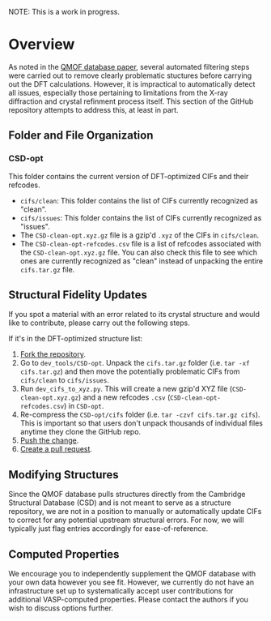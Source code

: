 NOTE: This is a work in progress.

# Overview
As noted in the [QMOF database paper](https://doi.org/10.26434/chemrxiv.13147616), several automated filtering steps were carried out to remove clearly problematic stuctures before carrying out the DFT calculations. However, it is impractical to automatically detect all issues, especially those pertaining to limitations from the X-ray diffraction and crystal refinment process itself. This section of the GitHub repository attempts to address this, at least in part.

## Folder and File Organization
### CSD-opt
This folder contains the current version of DFT-optimized CIFs and their refcodes.

- `cifs/clean`: This folder contains the list of CIFs currently recognized as "clean".
- `cifs/issues`: This folder contains the list of CIFs currently recognized as "issues".
- The `CSD-clean-opt.xyz.gz` file is a gzip'd `.xyz` of the CIFs in `cifs/clean`.
- The `CSD-clean-opt-refcodes.csv` file is a list of refcodes associated with the `CSD-clean-opt.xyz.gz` file. You can also check this file to see which ones are currently recognized as "clean" instead of unpacking the entire `cifs.tar.gz` file.


## Structural Fidelity Updates
If you spot a material with an error related to its crystal structure and would like to contribute, please carry out the following steps.

If it's in the DFT-optimized structure list:
1. [Fork the repository](https://docs.github.com/en/free-pro-team@latest/github/getting-started-with-github/fork-a-repo).
2. Go to `dev_tools/CSD-opt`. Unpack the `cifs.tar.gz` folder (i.e. `tar -xf cifs.tar.gz`) and then move the potentially problematic CIFs from `cifs/clean` to `cifs/issues`.
3. Run `dev_cifs_to_xyz.py`. This will create a new gzip'd XYZ file (`CSD-clean-opt.xyz.gz`) and a new refcodes `.csv` (`CSD-clean-opt-refcodes.csv`) in `CSD-opt`.
4. Re-compress the `CSD-opt/cifs` folder (i.e. `tar -czvf cifs.tar.gz cifs`). This is important so that users don't unpack thousands of individual files anytime they clone the GitHub repo.
5. [Push the change](https://docs.github.com/en/free-pro-team@latest/desktop/contributing-and-collaborating-using-github-desktop/pushing-changes-to-github).
6. [Create a pull request](https://docs.github.com/en/free-pro-team@latest/github/collaborating-with-issues-and-pull-requests/creating-a-pull-request).

## Modifying Structures
Since the QMOF database pulls structures directly from the Cambridge Structural Database (CSD) and is not meant to serve as a structure repository, we are not in a position to manually or automatically update CIFs to correct for any potential upstream structural errors. For now, we will typically just flag entries accordingly for ease-of-reference.

## Computed Properties
We encourage you to independently supplement the QMOF database with your own data however you see fit. However, we currently do not have an infrastructure set up to systematically accept user contributions for additional VASP-computed properties. Please contact the authors if you wish to discuss options further.
